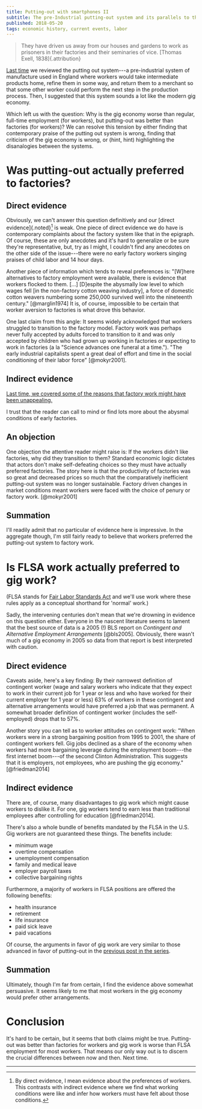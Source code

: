 ```yaml
---
title: Putting-out with smartphones II
subtitle: The pre-Industrial putting-out system and its parallels to the modern gig economy
published: 2018-05-20
tags: economic history, current events, labor
---
```


<blockquote class="epigraph">
They have driven us away from our houses and gardens to work as prisoners in their factories and their seminaries of vice. [Thomas Exell, 1838]{.attribution}
</blockquote>


[Last time](/posts/putting-out-gig-economy-i/) we reviewed the putting out system---a pre-industrial system of manufacture used in England where workers would take intermediate products home, refine them in some way, and return them to a merchant so that some other worker could perform the next step in the production process. Then, I suggested that this system sounds a lot like the modern gig economy.

Which left us with the question: Why is the gig economy worse than regular, full-time employment (for workers), but putting-out was better than factories (for workers)? We can resolve this tension by either finding that contemporary praise of the putting out system is wrong, finding that criticism of the gig economy is wrong, or (hint, hint) highlighting the disanalogies between the systems.

# Was putting-out actually preferred to factories?

## Direct evidence

Obviously, we can't answer this question definitively and our [direct evidence]{.noted}[^direct-evidence] is weak. One piece of direct evidence we do have is contemporary complaints about the factory system like that in the epigraph. Of course, these are only anecdotes and it's hard to generalize or be sure they're representative, but, try as I might, I couldn't find any anecdotes on the other side of the issue---there were no early factory workers singing praises of child labor and 14 hour days.

Another piece of information which tends to reveal preferences is: "[W]here alternatives to factory employment were available, there is evidence that workers flocked to them. [...] [D]espite the abysmally low level to which wages fell [in the non-factory cotton weaving industry], a force of domestic cotton weavers numbering some 250,000 survived well into the nineteenth century." [@marglin1974] It is, of course, impossible to be certain that worker aversion to factories is what drove this behavior.

<!--more-->

One last claim from this angle: It seems widely acknowledged that workers struggled to transition to the factory model. Factory work was perhaps never fully accepted by adults forced to transition to it and was only accepted by children who had grown up working in factories or expecting to work in factories (a la "Science advances one funeral at a time."). "The early industrial capitalists spent a great deal of effort and time in the social conditioning of their labor force" [@mokyr2001].

## Indirect evidence

[Last time, we covered some of the reasons that factory work might have been unappealing.](/posts/putting-out-gig-economy-i/#transition)

I trust that the reader can call to mind or find lots more about the abysmal conditions of early factories.

## An objection

One objection the attentive reader might raise is: If the workers didn't like factories, why did they transition to them? Standard economic logic dictates that actors don't make self-defeating choices so they must have actually preferred factories. The story here is that the productivity of factories was so great and decreased prices so much that the comparatively inefficient putting-out system was no longer sustainable. Factory driven changes in market conditions meant workers were faced with the choice of penury or factory work. [@mokyr2001]

## Summation

I'll readily admit that no particular of evidence here is impressive. In the aggregate though, I'm still fairly ready to believe that workers preferred the putting-out system to factory work.

# Is FLSA work actually preferred to gig work?

(FLSA stands for [Fair Labor Standards Act](https://en.wikipedia.org/wiki/Fair_Labor_Standards_Act_of_1938) and we'll use work where these rules apply as a conceptual shorthand for 'normal' work.)

Sadly, the intervening centuries don't mean that we're drowning in evidence on this question either. Everyone in the nascent literature seems to lament that the best source of data is a 2005 (!) BLS report on <i>Contingent and Alternative Employment Arrangements</i> [@bls2005]. Obviously, there wasn't much of a gig economy in 2005 so data from that report is best interpreted with caution.

## Direct evidence

Caveats aside, here's a key finding: By their narrowest definition of contingent worker (wage and salary workers who indicate that they expect to work in their current job for 1 year or less and who have worked for their current employer for 1 year or less) 63% of workers in these contingent and alternative arrangements would have preferred a job that was permanent. A somewhat broader definition of contingent worker (includes the self-employed) drops that to 57%.

Another story you can tell as to worker attitudes on contingent work: "When workers were in a strong bargaining position from 1995 to 2001, the share of contingent workers fell. Gig jobs declined as a share of the economy when workers had more bargaining leverage during the employment boom---the first internet boom---of the second Clinton Administration. This suggests that it is employers, not employees, who are pushing the gig economy." [@friedman2014]

## Indirect evidence

There are, of course, many disadvantages to gig work which might cause workers to dislike it. For one, gig workers tend to earn less than traditional employees after controlling for education [@friedman2014].

There's also a whole bundle of benefits mandated by the FLSA in the U.S. Gig workers are not guaranteed these things. The benefits include:

- minimum wage
- overtime compensation
- unemployment compensation
- family and medical leave
- employer payroll taxes
- collective bargaining rights

Furthermore, a majority of workers in FLSA positions are offered the following benefits:

- health insurance
- retirement
- life insurance
- paid sick leave
- paid vacations

Of course, the arguments in favor of gig work are very similar to those advanced in favor of putting-out in the [previous post in the series](/posts/putting-out-gig-economy-i/#transition).

## Summation

Ultimately, though I'm far from certain, I find the evidence above somewhat persuasive. It seems likely to me that most workers in the gig economy would prefer other arrangements.

# Conclusion

It's hard to be certain, but it seems that both claims might be true. Putting-out was better than factories for workers and gig work is worse than FLSA employment for most workers. That means our only way out is to discern the crucial differences between now and then. Next time.

<hr class="references">

[^direct-evidence]: By direct evidence, I mean evidence about the preferences of workers. This contrasts with indirect evidence where we find what working conditions were like and infer how workers must have felt about those conditions.
